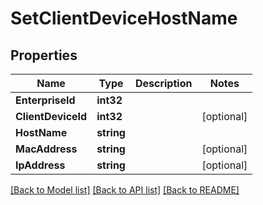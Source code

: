 # SetClientDeviceHostName

## Properties

Name | Type | Description | Notes
------------ | ------------- | ------------- | -------------
**EnterpriseId** | **int32** |  | 
**ClientDeviceId** | **int32** |  | [optional] 
**HostName** | **string** |  | 
**MacAddress** | **string** |  | [optional] 
**IpAddress** | **string** |  | [optional] 

[[Back to Model list]](../README.md#documentation-for-models) [[Back to API list]](../README.md#documentation-for-api-endpoints) [[Back to README]](../README.md)


